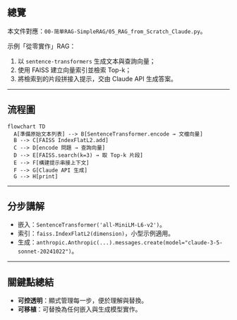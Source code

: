 ## 總覽

本文件對應：`00-简单RAG-SimpleRAG/05_RAG_from_Scratch_Claude.py`。

示例「從零實作」RAG：
1) 以 `sentence-transformers` 生成文本與查詢向量；
2) 使用 FAISS 建立向量索引並檢索 Top-k；
3) 將檢索到的片段拼接入提示，交由 Claude API 生成答案。

---

## 流程圖

```mermaid
flowchart TD
  A[準備原始文本列表] --> B[SentenceTransformer.encode → 文檔向量]
  B --> C[FAISS IndexFlatL2.add]
  C --> D[encode 問題 → 查詢向量]
  D --> E[FAISS.search(k=3) → 取 Top-k 片段]
  E --> F[構建提示串接上下文]
  F --> G[Claude API 生成]
  G --> H[print]
```

---

## 分步講解

- 嵌入：`SentenceTransformer('all-MiniLM-L6-v2')`。
- 索引：`faiss.IndexFlatL2(dimension)`，小型示例適用。
- 生成：`anthropic.Anthropic(...).messages.create(model="claude-3-5-sonnet-20241022")`。

---

## 關鍵點總結

- **可控透明**：顯式管理每一步，便於理解與替換。
- **可移植**：可替換為任何嵌入與生成模型實作。



